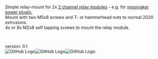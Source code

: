 Simple relay-mount for 2x [2 channel relay modules](https://www.makershop.de/en/module/relais/2-kanal-relais/) - e.g. for [moonraker power plugin.](https://github.com/Arksine/moonraker/blob/master/docs/web_api.md#power-apis)<br>
Mount with two M5x8 screws and T- or hammerhead nuts to normal 2020 extrusions.<br>
4x or 8x M2x8 self tapping screws to mount the relay module.
<br>

<br>

version: 0.1<br>
![GitHub Logo](https://i.imgur.com/qMGkSe8.png)![GitHub Logo](https://i.imgur.com/2PARhpQ.png)![GitHub Logo](https://i.imgur.com/p3H5AJV.jpg)
